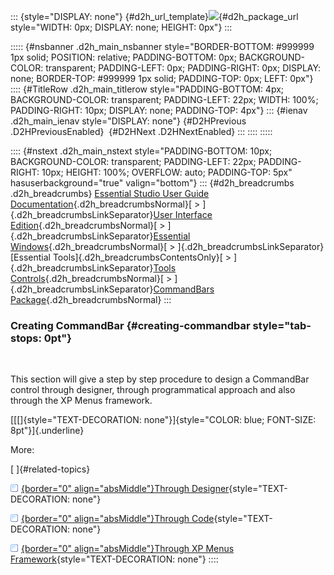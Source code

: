 ::: {style="DISPLAY: none"}
[](ms-xhelp:///?Id=d2h_url_template){#d2h_url_template}![](!package_url!){#d2h_package_url style="WIDTH: 0px; DISPLAY: none; HEIGHT: 0px"}
:::

::::: {#nsbanner .d2h_main_nsbanner style="BORDER-BOTTOM: #999999 1px solid; POSITION: relative; PADDING-BOTTOM: 0px; BACKGROUND-COLOR: transparent; PADDING-LEFT: 0px; PADDING-RIGHT: 0px; DISPLAY: none; BORDER-TOP: #999999 1px solid; PADDING-TOP: 0px; LEFT: 0px"}
:::: {#TitleRow .d2h_main_titlerow style="PADDING-BOTTOM: 4px; BACKGROUND-COLOR: transparent; PADDING-LEFT: 22px; WIDTH: 100%; PADDING-RIGHT: 10px; DISPLAY: none; PADDING-TOP: 4px"}
::: {#ienav .d2h_main_ienav style="DISPLAY: none"}
[](ms-xhelp:///?Id=faad23f4-719c-44bc-98b7-8d13b18fa957){#D2HPrevious .D2HPreviousEnabled}  [](ms-xhelp:///?Id=be498917-908c-4145-9950-2fc0b7d8bf9a){#D2HNext .D2HNextEnabled}
:::
::::
:::::

:::: {#nstext .d2h_main_nstext style="PADDING-BOTTOM: 10px; BACKGROUND-COLOR: transparent; PADDING-LEFT: 22px; PADDING-RIGHT: 10px; HEIGHT: 100%; OVERFLOW: auto; PADDING-TOP: 5px" hasuserbackground="true" valign="bottom"}
::: {#d2h_breadcrumbs .d2h_breadcrumbs}
[Essential Studio User Guide Documentation](ms-xhelp:///?Id=12457748-09e3-4d74-a240-8e049cedf030){.d2h_breadcrumbsNormal}[ \> ]{.d2h_breadcrumbsLinkSeparator}[User Interface Edition](ms-xhelp:///?Id=c29296b7-531c-413b-a0ec-488ca1f7f669){.d2h_breadcrumbsNormal}[ \> ]{.d2h_breadcrumbsLinkSeparator}[Essential Windows](ms-xhelp:///?Id=e60759d8-47a4-4570-9d7a-16a68d63f2ea){.d2h_breadcrumbsNormal}[ \> ]{.d2h_breadcrumbsLinkSeparator}[Essential Tools]{.d2h_breadcrumbsContentsOnly}[ \> ]{.d2h_breadcrumbsLinkSeparator}[Tools Controls](ms-xhelp:///?Id=13c3c4f4-9d16-4b69-93f2-7e98eec67452){.d2h_breadcrumbsNormal}[ \> ]{.d2h_breadcrumbsLinkSeparator}[CommandBars Package](ms-xhelp:///?Id=be35a8f4-f0aa-4623-9697-6031ba39b50e){.d2h_breadcrumbsNormal}
:::

### Creating CommandBar {#creating-commandbar style="tab-stops: 0pt"}

 

This section will give a step by step procedure to design a CommandBar control through designer, through programmatical approach and also through the XP Menus framework.

[[[]{style="TEXT-DECORATION: none"}]{style="COLOR: blue; FONT-SIZE: 8pt"}]{.underline} 

More:

[ ]{#related-topics}

[![](button.gif){border="0" align="absMiddle"}Through Designer](ms-xhelp:///?Id=543791e0-8264-4fa5-a9f0-4af948aa7ea2){style="TEXT-DECORATION: none"}

[![](button.gif){border="0" align="absMiddle"}Through Code](ms-xhelp:///?Id=e660f7bc-db94-4119-8718-46dec7ad2b7e){style="TEXT-DECORATION: none"}

[![](button.gif){border="0" align="absMiddle"}Through XP Menus Framework](ms-xhelp:///?Id=5e8b7980-306e-418e-9bdf-941a5bb46281){style="TEXT-DECORATION: none"}
::::
